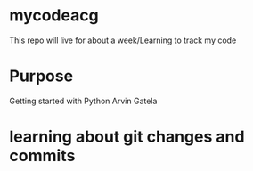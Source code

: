 # mycodeacg
This repo will live for about a week/Learning to track my code


# Purpose 
Getting started with Python
Arvin Gatela

# learning about git changes and commits